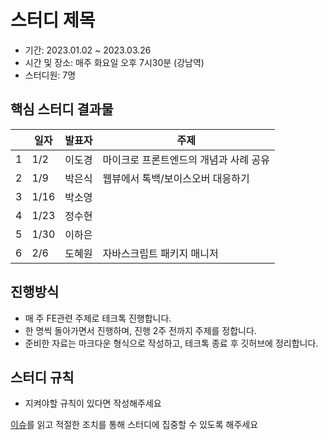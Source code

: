 # 스터디 제목

- 기간: 2023.01.02 ~ 2023.03.26
- 시간 및 장소: 매주 화요일 오후 7시30분 (강남역)
- 스터디원: 7명

## 핵심 스터디 결과물

| | 일자  | 발표자 | 주제 |
|-|------|------|------|
|1| 1/2  | 이도경 | 마이크로 프론트엔드의 개념과 사례 공유 |
|2| 1/9  | 박은식 | 웹뷰에서 톡백/보이스오버 대응하기 |
|3| 1/16 | 박소영 | |
|4| 1/23 | 정수현 | |
|5| 1/30 | 이하은 | |
|6| 2/6  | 도혜원 | 자바스크립트 패키지 매니저 |

## 진행방식

- 매 주 FE관련 주제로 테크톡 진행합니다.
- 한 명씩 돌아가면서 진행하며, 진행 2주 전까지 주제를 정합니다.
- 준비한 자료는 마크다운 형식으로 작성하고, 테크톡 종료 후 깃허브에 정리합니다.

## 스터디 규칙

- 지켜야할 규칙이 있다면 작성해주세요

[이슈](https://github.com/Learning-Is-Vital-In-Development/study-template/issues)를 읽고 적절한 조치를 통해 스터디에 집중할 수 있도록 해주세요
